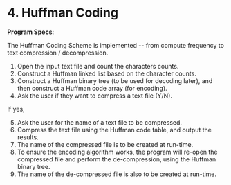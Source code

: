 # 4. Huffman Coding

**Program Specs**:

The Huffman Coding Scheme is implemented -- from compute frequency to text compression / decompression.
1) Open the input text file and count the characters counts.
2) Construct a Huffman linked list based on the character counts.
3) Construct a Huffman binary tree (to be used for decoding later), and then construct a Huffman code array (for encoding).
4) Ask the user if they want to compress a text file (Y/N).

If yes,

5) Ask the user for the name of a text file to be compressed.
6) Compress the text file using the Huffman code table, and output the results.
7) The name of the compressed file is to be created at run-time.
8) To ensure the encoding algorithm works, the program will re-open the compressed file and perform the de-compression, using the Huffman binary tree.
9) The name of the de-compressed file is also to be created at run-time.
